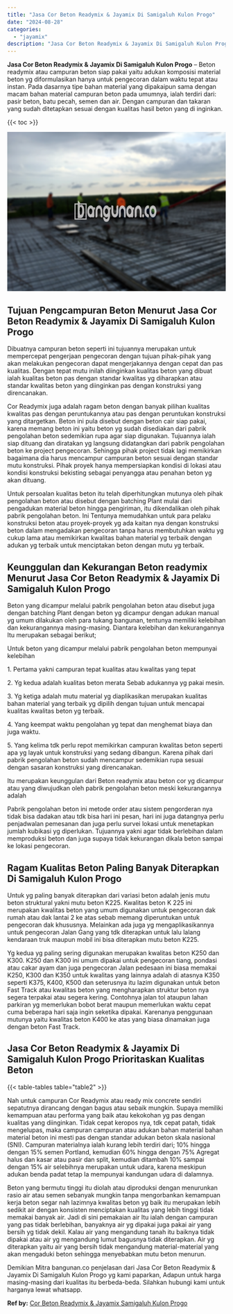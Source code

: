 ```yaml
---
title: "Jasa Cor Beton Readymix & Jayamix Di Samigaluh Kulon Progo"
date: "2024-08-28"
categories: 
  - "jayamix"
description: "Jasa Cor Beton Readymix & Jayamix Di Samigaluh Kulon Progo. Demikian Mitra bangunan.co penjelasan dari Jasa Cor Beton Readymix & Jayamix Di Samigaluh Kulon P..."
---
```


**Jasa Cor Beton Readymix & Jayamix Di Samigaluh Kulon Progo** – Beton readymix atau campuran beton siap pakai yaitu adukan komposisi material beton yg diformulasikan hanya untuk pengecoran dalam waktu tepat atau instan. Pada dasarnya tipe bahan material yang dipakaipun sama dengan macam bahan material campuran beton pada umumnya, ialah terdiri dari: pasir beton, batu pecah, semen dan air. Dengan campuran dan takaran yang sudah ditetapkan sesuai dengan kualitas hasil beton yang di inginkan.

{{< toc >}}

![Jasa Cor Beton Readymix & Jayamix Di Samigaluh Kulon Progo](/images/jasa-cor-readymix-38.png)

## Tujuan Pengcampuran Beton Menurut Jasa Cor Beton Readymix & Jayamix Di Samigaluh Kulon Progo

Dibuatnya campuran beton seperti ini tujuannya merupakan untuk mempercepat pengerjaan pengecoran dengan tujuan pihak-pihak yang akan melakukan pengecoran dapat mengerjakannya dengan cepat dan pas kualitas. Dengan tepat mutu inilah diinginkan kualitas beton yang dibuat ialah kualitas beton pas dengan standar kwalitas yg diharapkan atau standar kwalitas beton yang diinginkan pas dengan konstruksi yang direncanakan.

Cor Readymix juga adalah ragam beton dengan banyak pilihan kualitas kwalitas pas dengan peruntukannya atau pas dengan peruntukan konstruksi yang ditargetkan. Beton ini pula disebut dengan beton cair siap pakai, karena memang beton ini yaitu beton yg sudah disediakan dari pabrik pengolahan beton sedemikian rupa agar siap digunakan. Tujuannya ialah siap dituang dan diratakan yg langsung didatangkan dari pabrik pengolahan beton ke project pengecoran. Sehingga pihak project tidak lagi memikirkan bagaimana dia harus mencampur campuran beton sesuai dengan standar mutu konstruksi. Pihak proyek hanya mempersiapkan kondisi di lokasi atau kondisi konstruksi bekisting sebagai penyangga atau penahan beton yg akan dituang.

Untuk persoalan kualitas beton itu telah diperhitungkan mutunya oleh pihak pengolahan beton atau disebut dengan batching Plant mulai dari pengadukan material beton hingga pengiriman, itu dikendalikan oleh pihak pabrik pengolahan beton. Ini Tentunya memudahkan untuk para pelaku konstruksi beton atau proyek-proyek yg ada kaitan nya dengan konstruksi beton dalam mengadakan pengecoran tanpa harus membutuhkan waktu yg cukup lama atau memikirkan kwalitas bahan material yg terbaik dengan adukan yg terbaik untuk menciptakan beton dengan mutu yg terbaik.

## Keunggulan dan Kekurangan Beton readymix Menurut Jasa Cor Beton Readymix & Jayamix Di Samigaluh Kulon Progo

Beton yang dicampur melalui pabrik pengolahan beton atau disebut juga dengan batching Plant dengan beton yg dicampur dengan adukan manual yg umum dilakukan oleh para tukang bangunan, tentunya memiliki kelebihan dan kekurangannya masing-masing. Diantara kelebihan dan kekurangannya Itu merupakan sebagai berikut;

Untuk beton yang dicampur melalui pabrik pengolahan beton mempunyai kelebihan

1\. Pertama yakni campuran tepat kualitas atau kwalitas yang tepat

2\. Yg kedua adalah kualitas beton merata Sebab adukannya yg pakai mesin.

3\. Yg ketiga adalah mutu material yg diaplikasikan merupakan kualitas bahan material yang terbaik yg dipilih dengan tujuan untuk mencapai kualitas kwalitas beton yg terbaik.

4\. Yang keempat waktu pengolahan yg tepat dan menghemat biaya dan juga waktu.

5\. Yang kelima tdk perlu repot memikirkan campuran kwalitas beton seperti apa yg layak untuk konstruksi yang sedang dibangun. Karena pihak dari pabrik pengolahan beton sudah mencampur sedemikian rupa sesuai dengan sasaran konstruksi yang direncanakan.

Itu merupakan keunggulan dari Beton readymix atau beton cor yg dicampur atau yang diwujudkan oleh pabrik pengolahan beton meski kekurangannya adalah

Pabrik pengolahan beton ini metode order atau sistem pengorderan nya tidak bisa dadakan atau tdk bisa hari ini pesan, hari ini juga datangnya perlu penjadwalan pemesanan dan juga perlu survei lokasi untuk menetapkan jumlah kubikasi yg diperlukan. Tujuannya yakni agar tidak berlebihan dalam memproduksi beton dan juga supaya tidak kekurangan dikala beton sampai ke lokasi pengecoran.

## Ragam Kualitas Beton Paling Banyak Diterapkan Di Samigaluh Kulon Progo

Untuk yg paling banyak diterapkan dari variasi beton adalah jenis mutu beton struktural yakni mutu beton K225. Kwalitas beton K 225 ini merupakan kwalitas beton yang umum digunakan untuk pengecoran dak rumah atau dak lantai 2 ke atas sebab memang diperuntukan untuk pengecoran dak khususnya. Melainkan ada juga yg mengaplikasikannya untuk pengecoran Jalan Gang yang tdk diterapkan untuk lalu lalang kendaraan truk maupun mobil ini bisa diterapkan mutu beton K225.

Yg kedua yg paling sering digunakan merupakan kwalitas beton K250 dan K300. K250 dan K300 ini umum dipakai untuk pengecoran tiang, pondasi atau cakar ayam dan juga pengecoran Jalan pedesaan ini biasa memakai K250, K300 dan K350 untuk kwalitas yang lainnya adalah di atasnya K350 seperti K375, K400, K500 dan seterusnya itu lazim digunakan untuk beton Fast Track atau kwalitas beton yang mengharapkan struktur beton nya segera terpakai atau segera kering. Contohnya jalan tol ataupun lahan parkiran yg memerlukan bobot berat maupun memerlukan waktu cepat cuma beberapa hari saja ingin seketika dipakai. Karenanya penggunaan mutunya yaitu kwalitas beton K400 ke atas yang biasa dinamakan juga dengan beton Fast Track.

## Jasa Cor Beton Readymix & Jayamix Di Samigaluh Kulon Progo Prioritaskan Kualitas Beton

{{< table-tables table="table2" >}}

Nah untuk campuran Cor Readymix atau ready mix concrete sendiri sepatutnya dirancang dengan bagus atau sebaik mungkin. Supaya memiliki kemampuan atau performa yang baik atau kekokohan yg pas dengan kualitas yang diinginkan. Tidak cepat keropos nya, tdk cepat patah, tidak mengelupas, maka campuran campuran atau adukan bahan material bahan material beton ini mesti pas dengan standar adukan beton skala nasional (SNI). Campuran materialnya ialah kurang lebih terdiri dari; 10% hingga dengan 15% semen Portland, kemudian 60% hingga dengan 75% Agregat halus dan kasar atau pasir dan split, kemudian ditambah 10% sampai dengan 15% air selebihnya merupakan untuk udara, karena meskipun adukan benda padat tetap Ia mempunyai kandungan udara di dalamnya.

Beton yang bermutu tinggi itu diolah atau diproduksi dengan menurunkan rasio air atau semen sebanyak mungkin tanpa mengorbankan kemampuan kerja beton segar nah lazimnya kwalitas beton yg baik itu merupakan lebih sedikit air dengan konsisten menciptakan kualitas yang lebih tinggi tidak memakai banyak air. Jadi di sini pemakaian air Itu ialah dengan campuran yang pas tidak berlebihan, banyaknya air yg dipakai juga pakai air yang bersih yg tidak dekil. Kalau air yang mengandung tanah itu baiknya tidak dipakai atau air yg mengandung lumut bagusnya tidak diterapkan. Air yg diterapkan yaitu air yang bersih tidak mengandung material-material yang akan mengaduki beton sehingga menyebabkan mutu beton menurun.

Demikian Mitra bangunan.co penjelasan dari Jasa Cor Beton Readymix & Jayamix Di Samigaluh Kulon Progo yg kami paparkan, Adapun untuk harga masing-masing dari kualitas itu berbeda-beda. Silahkan hubungi kami untuk harganya lewat whatsapp.

**Ref by:** [Cor Beton Readymix & Jayamix Samigaluh Kulon Progo](https://id.wikipedia.org/wiki/Cor)

